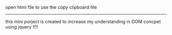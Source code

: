 

open html file to use the copy clipboard file

-----------------------------------------------------------------------------

this mini porject is created to increase my understanding in DOM concpet using jquery !!!!
